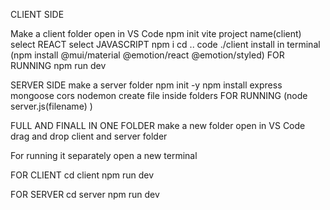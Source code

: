 CLIENT SIDE 

Make a client folder
open in VS Code
npm init vite
project name(client)
select REACT
select JAVASCRIPT
npm i 
cd ..
code ./client
install in terminal (npm install @mui/material @emotion/react @emotion/styled)
FOR RUNNING npm run dev




SERVER SIDE 
make a server folder
npm init -y
npm install express mongoose cors nodemon
create file inside folders
FOR RUNNING (node server.js(filename) )




FULL AND FINALL IN ONE FOLDER
make a new folder 
open in VS Code
drag and drop client and server folder 



For running it separately
open a new terminal 

FOR CLIENT
cd client 
npm run dev

FOR SERVER
cd server 
npm run dev



